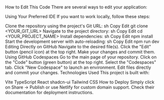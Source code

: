 How to Edit This Code
There are several ways to edit your application:

Using Your Preferred IDE
If you want to work locally, follow these steps:

Clone the repository using the project's Git URL:
sh
Copy
Edit
git clone <YOUR_GIT_URL>
Navigate to the project directory:
sh
Copy
Edit
cd <YOUR_PROJECT_NAME>
Install dependencies:
sh
Copy
Edit
npm install
Start the development server with auto-reloading:
sh
Copy
Edit
npm run dev
Editing Directly on GitHub
Navigate to the desired file(s).
Click the "Edit" button (pencil icon) at the top right.
Make your changes and commit them.
Using GitHub Codespaces
Go to the main page of your repository.
Click on the "Code" button (green button) at the top right.
Select the "Codespaces" tab.
Click "New Codespace" to launch an environment.
Edit files directly and commit your changes.
Technologies Used
This project is built with:

Vite
TypeScript
React
shadcn-ui
Tailwind CSS
How to Deploy
Simply click on Share -> Publish or use Netlify for custom domain support. Check their documentation for deployment instructions.
